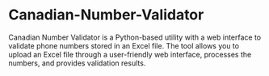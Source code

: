 # Canadian-Number-Validator
Canadian Number Validator is a Python-based utility with a web interface to validate phone numbers stored in an Excel file. The tool allows you to upload an Excel file through a user-friendly web interface, processes the numbers, and provides validation results.
